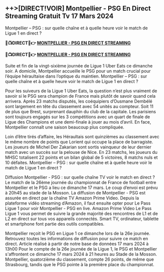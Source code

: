 <h2>++>[DIRECT!VOIR] Montpellier - PSG En Direct Streaming Gratuit Tv 17 Mars 2024</h2>

Montpellier – PSG : sur quelle chaîne et à quelle heure voir le match de Ligue 1 en direct ?

<strong> 🔴📺DIRECT📲👉 <a href="https://onlinestreamshd.com/league1/" rel="nofollow"> MONTPELLIER - PSG EN DIRECT STREAMING </a> </strong>

<strong> 🔴📺DIRECT📲👉️ <a href="https://onlinestreamshd.com/league1/" rel="nofollow"> MONTPELLIER - PSG EN DIRECT STREAMING </a> </strong>

Suite et fin de la vingt-sixième journée de Ligue 1 Uber Eats ce dimanche soir. A domicile, Montpellier accueille le PSG pour un match crucial pour l’équipe héraultaise dans l’optique du maintien. Montpellier – PSG : sur quelle chaîne et à quelle heure voir le match de Ligue 1 en direct ?

Pour les suiveurs de la Ligue 1 Uber Eats, la question n’est plus vraiment de savoir si le PSG sera champion de France mais plutôt de savoir quand cela arrivera. Après 23 matchs disputés, les coéquipiers d’Ousmane Dembélé sont largement en tête du classement avec 54 unités au compteur. Soit 11 de plus que Brest, surprenant dauphin du club de la capitale. Les parisiens sont toujours engagés sur les 3 compétitions avec un quart de finale de Ligue des Champions et une demi-finale à jouer au mois d’avril. En face, Montpellier connaît une saison beaucoup plus compliquée.

Loin d’être tirés d’affaire, les Héraultais sont quinzièmes au classement avec le même nombre de points que Lorient qui occupe la place de barragiste. Les joueurs de Michel Der Zakarian sont sortis vainqueur de leur dernier match avec un succès sur la pelouse de Nice. En 23 matchs, les joueurs du MHSC totalisent 22 points et un bilan global de 5 victoires, 8 matchs nuls et 10 défaites. Montpellier – PSG : sur quelle chaîne et à quelle heure voir le match de Ligue 1 en direct ?

Diffusion Montpellier - PSG : sur quelle chaîne TV voir le match en direct ?
Le match de la 26ème journée du championnat de France de football entre Montpellier et le PSG a lieu ce dimanche 17 mars. Le coup d’envoi est prévu à 20h45 au stade de la Mosson. La diffusion de Montpellier - PSG est assurée en direct par la chaîne TV Amazon Prime Video. Depuis la plateforme vidéo streaming d’Amazon, il faut ensuite opter pour Le Pass Ligue 1 pour voir Montpellier - PSG en live. Amazon Prime Video Le Pass Ligue 1 vous permet de suivre la grande majorité des rencontres de L1 et de L2 en direct sur tous vos appareils connectés. Smart TV, ordinateur, tablette et smartphone font partie des outils compatibles.

Montpellier reçoit le PSG en Ligue 1 ce dimanche lors de la 26e journée. Retrouvez toutes les informations de diffusion pour suivre ce match en direct.
Article réalisé à partir de notre base de données
17 mars 2024 à 13h00
Pour le compte de la 26e journée de la Ligue 1, le PSG et Montpellier s'affrontent ce dimanche 17 mars 2024 à 21 heures au Stade de la Mosson. Montpellier, quatorzième du classement, compte 26 points, de même que Strasbourg, tandis que le PSG pointe à la première place du championnat.

